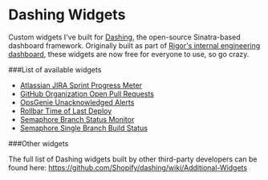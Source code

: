 Dashing Widgets
===============

Custom widgets I've built for [Dashing](http://dashing.io), the open-source Sinatra-based dashboard framework. Originally built as part of [Rigor's internal engineering dashboard](http://rigor.com/blog/2014/08/internal-dashboard-kpis-apis-raspberry-pis), these widgets are now free for everyone to use, so go crazy.

###List of available widgets

- [Atlassian JIRA Sprint Progress Meter](https://gist.github.com/dragonai/a1dae02d476f6055f82a)
- [GitHub Organization Open Pull Requests](https://gist.github.com/dragonai/9d91e0f0bc78265e8281)
- [OpsGenie Unacknowledged Alerts](https://gist.github.com/dragonai/83cf1aed44124ce7ac04)
- [Rollbar Time of Last Deploy](https://gist.github.com/dragonai/fab612ffc94403b687e5)
- [Semaphore Branch Status Monitor](https://gist.github.com/dragonai/bfa70e8e85a5f64b44aa)
- [Semaphore Single Branch Build Status](https://gist.github.com/dragonai/14b561fd3a8a112cb558)

###Other widgets

The full list of Dashing widgets built by other third-party developers can be found here:
https://github.com/Shopify/dashing/wiki/Additional-Widgets